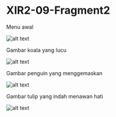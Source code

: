 # XIR2-09-Fragment2

Menu awal

![alt text](https://github.com/ArumPuspaPratiwi/XIR2-09-Fragment2/blob/master/fragment2-1.png)

Gambar koala yang lucu

![alt text](https://github.com/ArumPuspaPratiwi/XIR2-09-Fragment2/blob/master/fragment2-2.png)

Gambar penguin yang menggemaskan

![alt text](https://github.com/ArumPuspaPratiwi/XIR2-09-Fragment2/blob/master/fragment2-3.png)

Gambar tulip yang indah menawan hati

![alt text](https://github.com/ArumPuspaPratiwi/XIR2-09-Fragment2/blob/master/fragment2-4.png)
